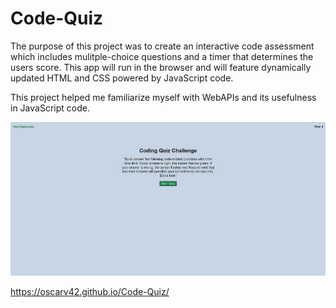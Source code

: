 # Code-Quiz

The purpose of this project was to create an interactive code assessment
which includes mulitple-choice questions and a timer that determines the users score. This app will run in the browser and will feature dynamically updated HTML and CSS powered by JavaScript code.

This project helped me familiarize myself with WebAPIs and its usefulness in JavaScript code.

<img src="./assets/images/Code-Quiz - Copy.PNG" alt="Webpage screenshot">

https://oscarv42.github.io/Code-Quiz/
